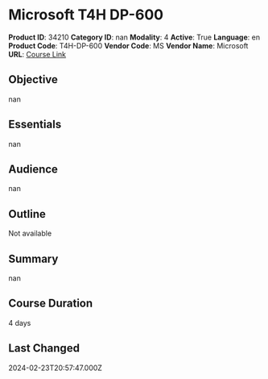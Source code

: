 # Microsoft T4H DP-600

**Product ID**: 34210
**Category ID**: nan
**Modality**: 4
**Active**: True
**Language**: en
**Product Code**: T4H-DP-600
**Vendor Code**: MS
**Vendor Name**: Microsoft
**URL**: [Course Link](https://www.fastlaneus.com/course/microsoft-t4h-dp-600)

## Objective
nan

## Essentials
nan

## Audience
nan

## Outline
Not available

## Summary
nan

## Course Duration
4 days

## Last Changed
2024-02-23T20:57:47.000Z
